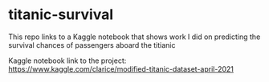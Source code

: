 # titanic-survival
This repo links to a Kaggle notebook that shows work I did on predicting the survival chances of passengers aboard the titianic

Kaggle notebook link to the project: https://www.kaggle.com/clarice/modified-titanic-dataset-april-2021

